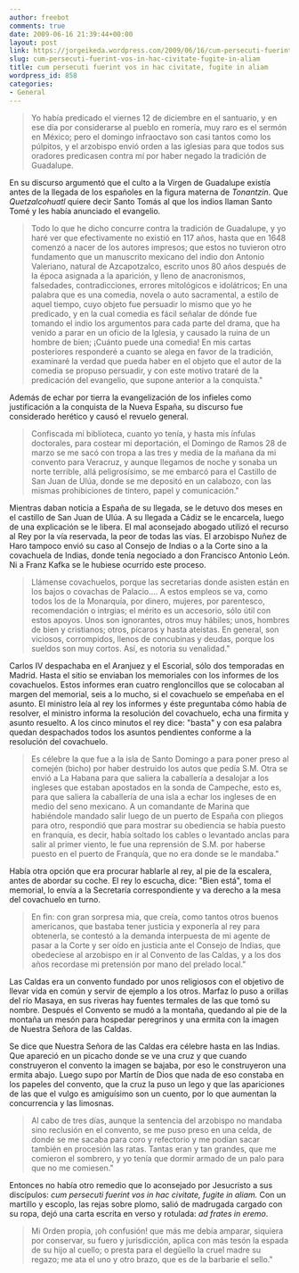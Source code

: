 ```yaml
---
author: freebot
comments: true
date: 2009-06-16 21:39:44+00:00
layout: post
link: https://jorgeikeda.wordpress.com/2009/06/16/cum-persecuti-fuerint-vos-in-hac-civitate-fugite-in-aliam/
slug: cum-persecuti-fuerint-vos-in-hac-civitate-fugite-in-aliam
title: cum persecuti fuerint vos in hac civitate, fugite in aliam
wordpress_id: 858
categories:
- General
---
```


<blockquote>Yo había predicado el viernes 12 de diciembre en el santuario, y en ese día por considerarse al pueblo en romería, muy raro es el sermón en México; pero el domingo infraoctavo son casi tantos como los púlpitos, y el arzobispo envió orden a las iglesias para que todos sus oradores predicasen contra mí por haber negado la tradición de Guadalupe.</blockquote>





 En su discurso argumentó que el culto a la Virgen de Guadalupe existía antes de la llegada de los españoles en la figura materna de _Tonantzin_. Que _Quetzalcohuatl_ quiere decir Santo Tomás al que los indios llaman Santo Tomé y les había anunciado el evangelio.





<blockquote>Todo lo que he dicho concurre contra la tradición de Guadalupe, y yo haré ver que efectivamente no existió en 117 años, hasta que en 1648 comenzó a nacer de los autores impresos; que estos no tuvieron otro fundamento que un manuscrito mexicano del indio don Antonio Valeriano, natural de Azcapotzalco, escrito unos 80 años después de la época asignada a la aparición, y lleno de anacronismos, falsedades, contradicciones, errores mitológicos e idolátricos; En una palabra que es una comedia, novela o auto sacramental, a estilo de aquel tiempo, cuyo objeto fue persuadir lo mismo que yo he predicado, y en la  cual comedia es fácil señalar de dónde fue tomando el indio los argumentos para cada parte del drama, que ha venido a parar en un oficio de la Iglesia, y causado la ruina de un hombre de bien; ¡Cuánto puede una comedia! En mis cartas posteriores responderé a cuanto se alega en favor de la tradición, examinaré la verdad que pueda haber en el objeto que el autor de la comedia se propuso persuadir, y con este motivo trataré de la predicación del evangelio, que supone anterior a la conquista."</blockquote>






Además de echar por tierra la evangelización de los infieles como justificación a la conquista de la Nueva España, su discurso fue considerado herético y causó el revuelo general.





<blockquote>Confiscada mi biblioteca, cuanto yo tenía, y hasta mis ínfulas doctorales, para costear mi deportación, el Domingo de Ramos 28 de marzo se me sacó con tropa a las tres y media de la mañana da mi convento para Veracruz, y aunque llegamos de noche y sonaba un norte terrible, allá peligrosísimo, se me embarcó para el Castillo de San Juan de Ulúa, donde se me depositó en un calabozo, con las mismas prohibiciones de tintero, papel y comunicación."</blockquote>





Mientras daban noticia a España de su llegada, se le detuvo dos meses en el castillo de San Juan de Ulúa. A su llegada a Cádiz se le encarcela, luego de una explicación se le libera. El mal aconsejado abogado utilizó el recurso al Rey por la vía reservada, la peor de todas las vías. El arzobispo Nuñez de Haro tampoco envió su caso al Consejo de Indias o a la Corte sino a la covachuela de Indias, donde tenía negociado a don Francisco Antonio León. Ni a Franz Kafka se le hubiese ocurrido este proceso.





<blockquote>Llámense covachuelos, porque las secretarias donde asisten están en los bajos o covachas de Palacio.... A estos empleos se va, como todos los de la Monarquía, por dinero, mujeres, por parentesco, recomendación o intrgias; el mérito es un accesorio, sólo útil con estos apoyos. Unos son ignorantes, otros muy hábiles; unos, hombres de bien y cristianos; otros, pícaros y hasta ateístas. En general, son viciosos, corrompidos, llenos de concubinas y deudas, porque los sueldos son muy cortos. Así, es notoria su venalidad." </blockquote>



Carlos IV despachaba en el Aranjuez y el Escorial, sólo dos temporadas en Madrid. Hasta el sitio se enviaban los memoriales con los informes de los covachuelos. Estos informes eran cuatro rengloncillos que se colocaban al margen del memorial, seis a lo mucho, si el covachuelo se empeñaba en el asunto. El ministro leía al rey los informes y éste preguntaba cómo había de resolver, el ministro informa la resolución del covachuelo, echa una firmita y asunto resuelto. A los cinco minutos el rey dice: "basta" y con esa palabra quedan despachados todos los asuntos pendientes conforme a la resolución del covachuelo.





<blockquote>Es célebre la que fue a la isla de Santo Domingo a para poner preso al comején (bicho) por haber destruido los autos que pedía S.M. Otra se envió a La Habana para que saliera la caballería a desalojar a los ingleses que estaban apostados en la sonda de Campeche, esto es, para que saliera la caballería de una isla a echar los ingleses de en medio del seno mexicano. A un comandante de Marina que habiéndole mandado salir luego de un puerto de España con pliegos para otro, respondió que para mostrar su obediencia se había puesto en franquía, es decir,  había soltado los cables o levantado anclas para salir al primer viento, le fue una reprensión de S.M. por haberse puesto en el puerto de Franquía, que no era donde se le mandaba."</blockquote>



Había otra opción que era procurar hablarle al rey, al pie de la escalera, antes de abordar su coche. El rey lo escucha, dice: "Bien está", toma el memorial, lo envía a la Secretaría correspondiente y va derecho a la mesa del covachuelo en turno.





<blockquote>En fin: con gran sorpresa mia, que creía, como tantos otros buenos americanos, que bastaba tener justicia y exponerla al rey para obtenerla, se contestó a la demanda interpuesta de mi agente de pasar a la Corte y ser oído en justicia ante el Consejo de Indias, que obedeciese al arzobispo en ir al Convento de las Caldas, y a los dos años recordase mi pretensión por mano del prelado local."</blockquote>



Las Caldas era un convento fundado por unos religiosos con el objetivo de llevar vida en común y servir de ejemplo a los otros. Marfaz lo puso a orillas del río Masaya, en sus riveras hay fuentes termales de las que tomó su nombre. Después el Convento se mudó a la montaña, quedando al pie de la montaña un mesón para hospedar peregrinos y una ermita con la imagen de Nuestra Señora de las Caldas.

Se dice que Nuestra Señora de las Caldas era célebre hasta en las Indias. Que apareció en un picacho donde se ve una cruz y que cuando construyeron el convento la imagen se bajaba, por eso le construyeron una ermita abajo. Luego supo por Martín de Dios que nada de eso constaba en los papeles del convento,  que la cruz la puso un lego y que las apariciones de las que el vulgo es amiguísimo son un cuento, por lo que aumentan la concurrencia y las limosnas.





<blockquote>Al cabo de tres días, aunque la sentencia del arzobispo no mandaba sino reclusión en el convento, se me puso preso en una celda, de donde se me sacaba para coro y refectorio y me podían sacar también en procesión las ratas. Tantas eran y tan grandes, que me comieron el sombrero, y yo tenía que dormir armado de un palo para que no me comiesen."</blockquote>





Entonces no había otro remedio que lo aconsejado por Jesucristo a sus discípulos: _cum persecuti fuerint vos in hac civitate, fugite in aliam._ Con un martillo y escoplo, las rejas sobre plomo, salió de madrugada cargado con su ropa, dejó una carta escrita en verso y rotulada: _ad frates in eremo_.





<blockquote>Mi Orden propia, ¡oh confusión!
que más me debía amparar,
siquiera por conservar,
su fuero y jurisdicción,
aplica con más tesón
la espada de su hijo al cuello;
o presta para el degüello
la cruel madre su regazo;
me ata el uno y otro brazo,
que es de la barbarie el sello."</blockquote>















